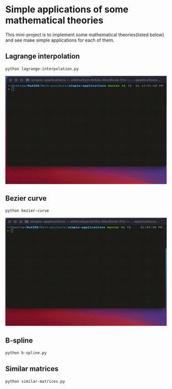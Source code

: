 # Simple applications of some mathematical theories

This mini-project is to implement some mathematical theories(listed below) and see make simple applications for each of them.

## Lagrange interpolation

```bash
python lagrange-interpolation.py
```

![Example](gifs/lagrange-interpolation.gif)

## Bezier curve

```bash
python bezier-curve
```

![Example](gifs/bezier-curves.gif)

## B-spline

```bash
python b-spline.py
```

## Similar matrices

```bash
python similar-matrices.py
```
